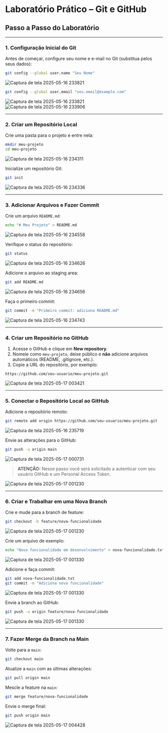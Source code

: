 # Laboratório Prático – Git e GitHub

## Passo a Passo do Laboratório

---

### 1. Configuração Inicial do Git

Antes de começar, configure seu nome e e-mail no Git (substitua pelos seus dados):

```bash
git config --global user.name "Seu Nome"
```
![Captura de tela 2025-05-16 233821](https://github.com/user-attachments/assets/23d9304e-266c-44e6-9b49-4bf590659a23)


```bash
git config --global user.email "seu.email@example.com"
```
![Captura de tela 2025-05-16 233821](https://github.com/user-attachments/assets/642fc726-da0c-4616-9c70-0266189fb686)
![Captura de tela 2025-05-16 233906](https://github.com/user-attachments/assets/4ce1faa7-fede-4cb9-9e79-f2f6061f97bb)

---

### 2. Criar um Repositório Local

Crie uma pasta para o projeto e entre nela:

```bash
mkdir meu-projeto
cd meu-projeto
```
![Captura de tela 2025-05-16 234311](https://github.com/user-attachments/assets/cd78f42c-d7d3-4ae0-b055-fc9842a958dd)

Inicialize um repositório Git:

```bash
git init
```
![Captura de tela 2025-05-16 234336](https://github.com/user-attachments/assets/9ffaf33c-a109-4ccb-8d62-6846f7badd55)

---

### 3. Adicionar Arquivos e Fazer Commit

Crie um arquivo `README.md`:

```bash
echo "# Meu Projeto" > README.md
```
![Captura de tela 2025-05-16 234558](https://github.com/user-attachments/assets/48de35c8-e19c-4ff2-89d9-48caf9386af6)

Verifique o status do repositório:

```bash
git status
```
![Captura de tela 2025-05-16 234626](https://github.com/user-attachments/assets/6f5bf710-3799-4324-8d07-11aee9f7c3d1)

Adicione o arquivo ao staging area:

```bash
git add README.md
```
![Captura de tela 2025-05-16 234656](https://github.com/user-attachments/assets/0a6647c6-ac75-4d50-aaed-46bdfb05f534)

Faça o primeiro commit:

```bash
git commit -m "Primeiro commit: adiciona README.md"
```
![Captura de tela 2025-05-16 234743](https://github.com/user-attachments/assets/a7a599e7-4021-4510-8e55-12338de90200)

---

### 4. Criar um Repositório no GitHub

1. Acesse o GitHub e clique em **New repository**.  
2. Nomeie como `meu-projeto`, deixe público e **não** adicione arquivos automáticos (README, .gitignore, etc.).  
3. Copie a URL do repositório, por exemplo:

```text
https://github.com/seu-usuario/meu-projeto.git
```
![Captura de tela 2025-05-17 003421](https://github.com/user-attachments/assets/baedd5f4-0ead-400f-8dee-2287153d0912)

---

### 5. Conectar o Repositório Local ao GitHub

Adicione o repositório remoto:

```bash
git remote add origin https://github.com/seu-usuario/meu-projeto.git
```
![Captura de tela 2025-05-16 235719](https://github.com/user-attachments/assets/189c51d9-0196-49a0-af63-ccc5ac06b149)

Envie as alterações para o GitHub:

```bash
git push -u origin main
```
![Captura de tela 2025-05-17 000731](https://github.com/user-attachments/assets/6047b879-f253-41bf-8f17-b44cbc894739)

> **ATENÇÃO:** Nesse passo você será solicitado a autenticar com seu usuário GitHub e um Personal Access Token.

![Captura de tela 2025-05-17 001230](https://github.com/user-attachments/assets/8d1bc907-5cb4-4fb2-bd69-dd2bdc02cee8)

---

### 6. Criar e Trabalhar em uma Nova Branch

Crie e mude para a branch de feature:

```bash
git checkout -b feature/nova-funcionalidade
```
![Captura de tela 2025-05-17 001230](https://github.com/user-attachments/assets/7e0e4f53-de6b-4070-9ebe-f0297ef71e71)

Crie um arquivo de exemplo:

```bash
echo "Nova funcionalidade em desenvolvimento" > nova-funcionalidade.txt
```
![Captura de tela 2025-05-17 001330](https://github.com/user-attachments/assets/cc7838e5-80d4-407c-b8d1-c1382fbfd4d2)

Adicione e faça commit:

```bash
git add nova-funcionalidade.txt
git commit -m "Adiciona nova funcionalidade"
```
![Captura de tela 2025-05-17 001330](https://github.com/user-attachments/assets/cc7838e5-80d4-407c-b8d1-c1382fbfd4d2)

Envie a branch ao GitHub:

```bash
git push -u origin feature/nova-funcionalidade
```
![Captura de tela 2025-05-17 001330](https://github.com/user-attachments/assets/cc7838e5-80d4-407c-b8d1-c1382fbfd4d2)

---

### 7. Fazer Merge da Branch na Main

Volte para a `main`:

```bash
git checkout main
```

Atualize a `main` com as últimas alterações:

```bash
git pull origin main
```

Mescle a feature na `main`:

```bash
git merge feature/nova-funcionalidade
```

Envie o merge final:

```bash
git push origin main
```
![Captura de tela 2025-05-17 004428](https://github.com/user-attachments/assets/0955767d-8531-4ae8-8016-a753c8f9fc42)

